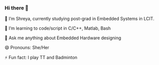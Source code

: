 ### Hi there 👋

 🔭 I’m Shreya, currently studying post-grad in Embedded Systems in LCIT.
 
 🌱 I’m learning to code/script in C/C++, Matlab, Bash
 
 💬 Ask me anything about Embedded Hardware designing
 
 😄 Pronouns: She/Her
 
 ⚡ Fun fact: I play TT and Badminton
